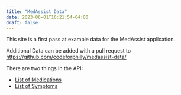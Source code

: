 ```yaml
---
title: "MedAssist Data"
date: 2023-06-01T16:21:54-04:00
draft: false
---
```

This site is a first pass at example data for the MedAssist application.

Additional Data can be added with a pull request to https://github.com/codeforphilly/medassist-data/

There are two things in the API:

- [List of Medications](/medassist-data/api/medications/index.json)
- [List of Symptoms](/medassist-data/api/symptoms/index.json)

